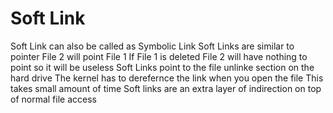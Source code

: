 # Soft Link 
Soft Link can also be called as Symbolic Link 
Soft Links are similar to pointer
File 2 will point File 1 
If File 1 is deleted File 2 will have nothing to point so it will be useless 
Soft Links point to the file unlinke section on the hard drive 
The kernel has to derefernce the link when you open the file 
This takes small amount of time 
Soft links are an extra layer of indirection on top of normal file access
